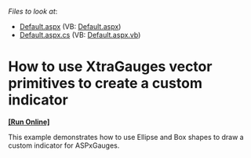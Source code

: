 <!-- default file list -->
*Files to look at*:

* [Default.aspx](./CS/CustomIndicator/Default.aspx) (VB: [Default.aspx](./VB/CustomIndicator/Default.aspx))
* [Default.aspx.cs](./CS/CustomIndicator/Default.aspx.cs) (VB: [Default.aspx.vb](./VB/CustomIndicator/Default.aspx.vb))
<!-- default file list end -->
# How to use XtraGauges vector primitives to create a custom indicator
<!-- run online -->
**[[Run Online]](https://codecentral.devexpress.com/e1496/)**
<!-- run online end -->


<p>This example demonstrates how to use Ellipse and Box shapes to draw a custom indicator for ASPxGauges.</p>

<br/>



